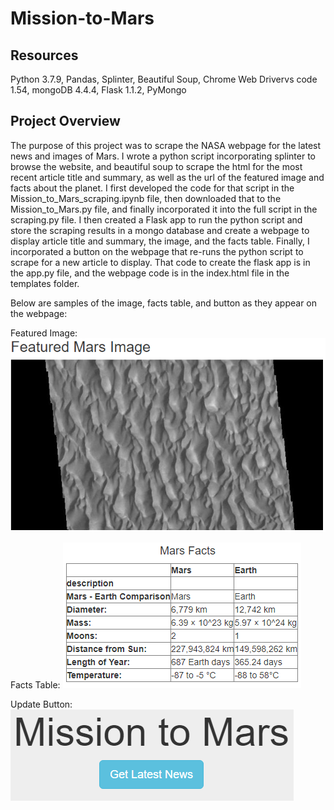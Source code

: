 # Mission-to-Mars

## Resources

Python 3.7.9, Pandas, Splinter, Beautiful Soup, Chrome Web Drivervs code 1.54, mongoDB 4.4.4, Flask 1.1.2, PyMongo

## Project Overview

The purpose of this project was to scrape the NASA webpage for the latest news and images of Mars.  I wrote a python script incorporating splinter to browse the website, and beautiful soup to scrape the html for the most recent article title and summary, as well as the url of the featured image and facts about the planet.  I first developed the code for that script in the Mission_to_Mars_scraping.ipynb file, then downloaded that to the Mission_to_Mars.py file, and finally incorporated it into the full script in the scraping.py file.  I then created a Flask app to run the python script and store the scraping results in a mongo database and create a webpage to display article title and summary, the image, and the facts table.  Finally, I incorporated a button on the webpage that re-runs the python script to scrape for a new article to display.  That code to create the flask app is in the app.py file, and the webpage code is in the index.html file in the templates folder.

Below are samples of the image, facts table, and button as they appear on the webpage:

Featured Image:
![image](Resources/featured_image.png)

Facts Table:
![facts](Resources/facts.png)

Update Button:
![button](Resources/button.png)
